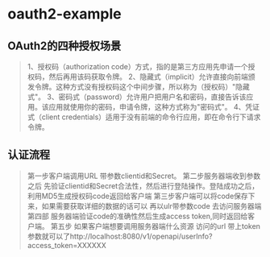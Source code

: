 # oauth2-example

## OAuth2的四种授权场景
> 1、授权码（authorization code）方式，指的是第三方应用先申请一个授权码，然后再用该码获取令牌。
> 2、隐藏式（implicit）允许直接向前端颁发令牌。这种方式没有授权码这个中间步骤，所以称为（授权码）"隐藏式"。
> 3、密码式（password）允许用户把用户名和密码，直接告诉该应用。该应用就使用你的密码，申请令牌，这种方式称为"密码式"。
> 4、凭证式（client credentials）适用于没有前端的命令行应用，即在命令行下请求令牌。

## 认证流程
> 第一步客户端调用URL 带参数clientid和Secret。
> 第二步服务器端收到参数之后 先验证clientid和Secret合法性，然后进行登陆操作。登陆成功之后，利用MD5生成授权码code返回给客户端
> 第三步客户端可以将code保存下来，如果需要获取详细的数据的话可以 再以ulr带参数code 去访问服务器端
> 第四部 服务器端验证code的准确性然后生成access token,同时返回给客户端。
> 第五步 如果客户端想要调用服务器端什么资源 访问的url 带上token参数就可以了http://localhost:8080/v1/openapi/userInfo?access_token=XXXXXX


